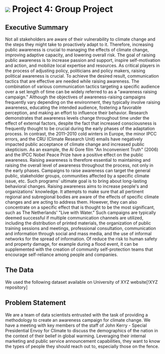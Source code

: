 # ![](https://ga-dash.s3.amazonaws.com/production/assets/logo-9f88ae6c9c3871690e33280fcf557f33.png) Project 4: Group Project

## Executive Summary

Not all stakeholders are aware of their vulnerability to climate change and the steps they might take to proactively adapt to it. Therefore, increasing public awareness is crucial to managing the effects of climate change, improving adaptive capacity, and lowering overall risk. The goal of raising public awareness is to increase passion and support, inspire self-motivation and action, and mobilize local expertise and resources. As critical players in the process of adjusting policy, politicians and policy makers, raising political awareness is crucial. 
To achieve the desired result, communication tactics that are effective are needed while raising awareness. The combination of various communication tactics targeting a specific audience over a set length of time can be widely referred to as a "awareness raising campaign." Although the objectives of awareness-raising campaigns frequently vary depending on the environment, they typically involve raising awareness, educating the intended audience, fostering a favorable perception, and making an effort to influence their behavior.
Research demonstrates that awareness levels change throughout time under the effect of external factors, despite the fact that increased consciousness is frequently thought to be crucial during the early phases of the adaptation process. In contrast, the 2011–2010 cold winters in Europe, the minor IPCC errors, and the CRU (Climate Research Unit) emails have negatively impacted public acceptance of climate change and increased public skepticism. As an example, the Al Gore film "An Inconvenient Truth" (2006) and the IPCC Nobel Peace Prize have a positive effect on the public awareness. Raising awareness is therefore essential to maintaining and raising the overall level of awareness throughout the process, not only in the early phases.
Campaigns to raise awareness can target the general public, stakeholder groups, communities affected by a specific climate issue, etc. Such programs' ultimate goal is to bring about long-lasting behavioral changes. Raising awareness aims to increase people's and organizations' knowledge. It attempts to make sure that all pertinent regional and subregional bodies are aware of the effects of specific climate changes and are acting to address them. However, they can also concentrate on a specific effect that is thought to be the most significant, such as The Netherlands' "Live with Water." Such campaigns are typically deemed successful if multiple communication channels are utilized, including the distribution of printed materials, the organization of public training sessions and meetings, professional consultation, communication and information through social and mass media, and the use of informal networks for the spread of information. Of reduce the risk to human safety and property damage, for example during a flood event, it can be supplemented with the creation of community self-protection teams that encourage self-reliance among people and companies.

## The Data

We used the following dataset available on University of XYZ website[!XYZ repository] 

## Problem Statement 
We are a team of data scientists entrusted with the task of providing a methodology to create an awareness campaign for climate change. We have a meeting with key members of the staff of John Kerry - Special Presidential Envoy for Climate to discuss the demographics of the nation in the context of their belief in global warming. Leveraging their internal marketing and public service announcement capabilities, they want to know the types of people they should reach out to, especially those on the fence.
